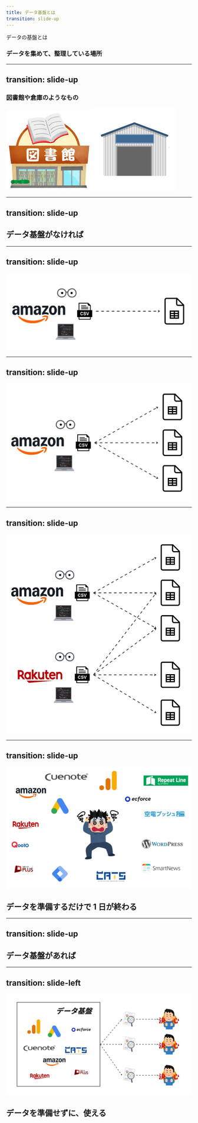 ```yaml
---
title: データ基盤とは
transition: slide-up
---
```


データの基盤とは
### データを集めて、整理している場所


---
transition: slide-up
---

### 図書館や倉庫のようなもの

<div className="flex items-center justify-center">
    <img className="w-[500px]" src="./library.jpeg" />
    <img className="w-[550px]" src="./warehouse.png" />
</div>

---
transition: slide-up
---

## データ基盤がなければ

---
transition: slide-up
---

<img src="./01.jpg" />

---
transition: slide-up
---

<img src="./02.jpg" />

---
transition: slide-up
---

<img src="./03.jpg" />

---
transition: slide-up
---

<img src="./04.jpg" />
<div v-click className="absolute backdrop-blur-md top-0 left-0 w-full h-full flex items-center justify-center transition-all duration-300">
<h2>データを準備するだけで 1 日が終わる</h2>
</div>

---
transition: slide-up
---

## データ基盤があれば


---
transition: slide-left
---

<img src="./05.jpg" />
<div v-click className="absolute backdrop-blur-md top-0 left-0 w-full h-full flex items-center justify-center transition-all duration-300">
<h2>データを準備せずに、使える</h2>
</div>


